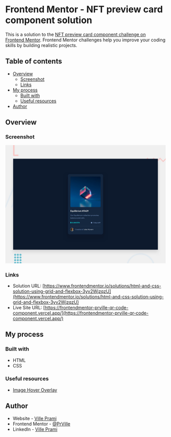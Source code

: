 # Frontend Mentor - NFT preview card component solution

This is a solution to the [NFT preview card component challenge on Frontend Mentor](https://www.frontendmentor.io/challenges/nft-preview-card-component-SbdUL_w0U). Frontend Mentor challenges help you improve your coding skills by building realistic projects. 

## Table of contents

- [Overview](#overview)
  - [Screenshot](#screenshot)
  - [Links](#links)
- [My process](#my-process)
  - [Built with](#built-with)
  - [Useful resources](#useful-resources)
- [Author](#author)

## Overview

### Screenshot

![](./design/desktop-preview.jpg)

### Links

- Solution URL: [https://www.frontendmentor.io/solutions/html-and-css-solution-using-grid-and-flexbox-3yv2WjzqzU](https://www.frontendmentor.io/solutions/html-and-css-solution-using-grid-and-flexbox-3yv2WjzqzU)
- Live Site URL: [https://frontendmentor-prville-qr-code-component.vercel.app/](https://frontendmentor-prville-qr-code-component.vercel.app/)

## My process

### Built with

- HTML
- CSS

### Useful resources

- [Image Hover Overlay](https://www.w3schools.com/howto/howto_css_image_overlay.asp)

## Author

- Website - [Ville Prami](https://villeprami.vercel.app/)
- Frontend Mentor - [@PrVille](https://www.frontendmentor.io/profile/PrVille)
- LinkedIn - [Ville Prami](https://www.linkedin.com/in/ville-prami/)
